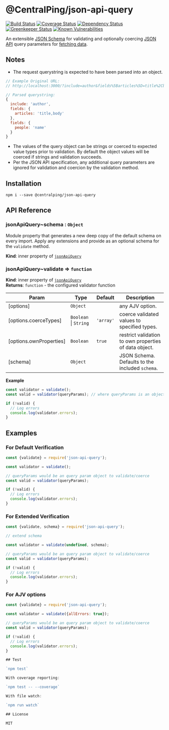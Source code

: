 # @CentralPing/json-api-query

[![Build Status](https://travis-ci.org/CentralPing/json-api-query.svg?branch=master)](https://travis-ci.org/CentralPing/json-api-query)
[![Coverage Status](https://coveralls.io/repos/github/CentralPing/json-api-query/badge.svg)](https://coveralls.io/github/CentralPing/json-api-query)
[![Dependency Status](https://david-dm.org/CentralPing/json-api-query.svg)](https://david-dm.org/CentralPing/json-api-query)
[![Greenkeeper Status](https://badges.greenkeeper.io/CentralPing/json-api-query.svg)](https://greenkeeper.io/)
[![Known Vulnerabilities](https://snyk.io/test/github/centralping/json-api-query/badge.svg)](https://snyk.io/test/github/centralping/json-api-query)

An extensible [JSON Schema](http://json-schema.org) for validating and optionally coercing [JSON API](http://jsonapi.org/) query parameters for [fetching data](http://jsonapi.org/format/#fetching).

## Notes

* The request querystring is expected to have been parsed into an object.
```js
// Example Original URL:
// http://localhost:3000/?include=author&fields%5Barticles%5D=title%2Cbody&fields%5Bpeople%5D=name

// Parsed querystring:
{
  include: 'author',
  fields: {
    articles: 'title,body'
  },
  fields: {
    people: 'name'
  }
}
```
* The values of the query object can be strings or coerced to expected value types prior to validation. By default the object values will be coerced if strings and validation succeeds.
* Per the JSON API specification, any additional query parameters are ignored for validation and coercion by the validation method.

## Installation

`npm i --save @centralping/json-api-query`

## API Reference

<a name="module_jsonApiQuery..schema"></a>

### jsonApiQuery~schema : <code>Object</code>
Module property that generates a new deep copy of the default schema
on every import. Apply any extensions and provide as an optional schema
for the `validate` method.

**Kind**: inner property of [<code>jsonApiQuery</code>](#module_jsonApiQuery)  
<a name="module_jsonApiQuery..validate"></a>

### jsonApiQuery~validate ⇒ <code>function</code>
**Kind**: inner property of [<code>jsonApiQuery</code>](#module_jsonApiQuery)  
**Returns**: <code>function</code> - the configured validator function  

| Param | Type | Default | Description |
| --- | --- | --- | --- |
| [options] | <code>Object</code> |  | any AJV option. |
| [options.coerceTypes] | <code>Boolean</code> \| <code>String</code> | <code>&#x27;array&#x27;</code> | coerce validated values to specified types. |
| [options.ownProperties] | <code>Boolean</code> | <code>true</code> | restrict validation to own properties of data object. |
| [schema] | <code>Object</code> |  | JSON Schema. Defaults to the included `schema`. |

**Example**  
```js
const validator = validate();
const valid = validator(queryParams); // where queryParams is an object

if (!valid) {
  // Log errors
  console.log(validator.errors);
}
```

## Examples

### For Default Verification

```js
const {validate} = require('json-api-query');

const validator = validate();

// queryParams would be an query param object to validate/coerce
const valid = validator(queryParams);

if (!valid) {
  // Log errors
  console.log(validator.errors);
}
```

### For Extended Verification

```js
const {validate, schema} = require('json-api-query');

// extend schema

const validator = validate(undefined, schema);

// queryParams would be an query param object to validate/coerce
const valid = validator(queryParams);

if (!valid) {
  // Log errors
  console.log(validator.errors);
}
```

### For AJV options

```js
const {validate} = require('json-api-query');

const validator = validate({allErrors: true});

// queryParams would be an query param object to validate/coerce
const valid = validator(queryParams);

if (!valid) {
  // Log errors
  console.log(validator.errors);
}

## Test

`npm test`

With coverage reporting:

`npm test -- --coverage`

With file watch:

`npm run watch`

## License

MIT
